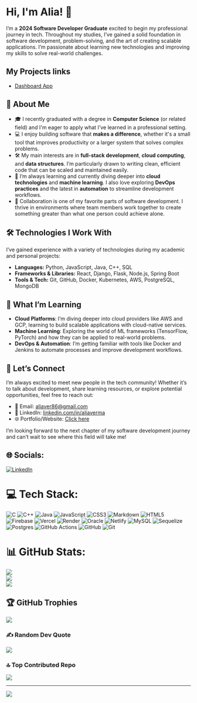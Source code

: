 # Hi, I'm Alia! 👋

I’m a **2024 Software Developer Graduate** excited to begin my professional journey in tech. Throughout my studies, I’ve gained a solid foundation in software development, problem-solving, and the art of creating scalable applications. I’m passionate about learning new technologies and improving my skills to solve real-world challenges.

## My Projects links
- [Dashboard App](https://alia1234567.github.io/dashboard-app/#)

## 🚀 About Me

- 🎓 I recently graduated with a degree in **Computer Science** (or related field) and I'm eager to apply what I’ve learned in a professional setting.
- 💻 I enjoy building software that **makes a difference**, whether it's a small tool that improves productivity or a larger system that solves complex problems.
- 🛠️ My main interests are in **full-stack development**, **cloud computing**, and **data structures**. I’m particularly drawn to writing clean, efficient code that can be scaled and maintained easily.
- 🌱 I’m always learning and currently diving deeper into **cloud technologies** and **machine learning**. I also love exploring **DevOps practices** and the latest in **automation** to streamline development workflows.
- 🤝 Collaboration is one of my favorite parts of software development. I thrive in environments where team members work together to create something greater than what one person could achieve alone.

## 🛠️ Technologies I Work With

I’ve gained experience with a variety of technologies during my academic and personal projects:

- **Languages:** Python, JavaScript, Java, C++, SQL
- **Frameworks & Libraries:** React, Django, Flask, Node.js, Spring Boot
- **Tools & Tech:** Git, GitHub, Docker, Kubernetes, AWS, PostgreSQL, MongoDB

## 🌱 What I’m Learning

- **Cloud Platforms**: I’m diving deeper into cloud providers like AWS and GCP, learning to build scalable applications with cloud-native services.
- **Machine Learning**: Exploring the world of ML frameworks (TensorFlow, PyTorch) and how they can be applied to real-world problems.
- **DevOps & Automation**: I’m getting familiar with tools like Docker and Jenkins to automate processes and improve development workflows.

## 🌟 Let’s Connect

I’m always excited to meet new people in the tech community! Whether it’s to talk about development, share learning resources, or explore potential opportunities, feel free to reach out:

- 📧 Email: [aliaver86@gmail.com](mailto:aliaver86@gmail.com)
- 💼 LinkedIn: [linkedin.com/in/aliaverma](https://www.linkedin.com/in/alia-verma-b9209220a/)
- 🌐 Portfolio/Website: [Click here](https://alia1234567.github.io/my-portfolio/)

I’m looking forward to the next chapter of my software development journey and can’t wait to see where this field will take me!

## 🌐 Socials:
[![LinkedIn](https://img.shields.io/badge/LinkedIn-%230077B5.svg?logo=linkedin&logoColor=white)](https://www.linkedin.com/in/alia-verma-b9209220a/) 

# 💻 Tech Stack:
![C](https://img.shields.io/badge/c-%2300599C.svg?style=for-the-badge&logo=c&logoColor=white) ![C++](https://img.shields.io/badge/c++-%2300599C.svg?style=for-the-badge&logo=c%2B%2B&logoColor=white) ![Java](https://img.shields.io/badge/java-%23ED8B00.svg?style=for-the-badge&logo=openjdk&logoColor=white) ![JavaScript](https://img.shields.io/badge/javascript-%23323330.svg?style=for-the-badge&logo=javascript&logoColor=%23F7DF1E) ![CSS3](https://img.shields.io/badge/css3-%231572B6.svg?style=for-the-badge&logo=css3&logoColor=white) ![Markdown](https://img.shields.io/badge/markdown-%23000000.svg?style=for-the-badge&logo=markdown&logoColor=white) ![HTML5](https://img.shields.io/badge/html5-%23E34F26.svg?style=for-the-badge&logo=html5&logoColor=white) ![Firebase](https://img.shields.io/badge/firebase-%23039BE5.svg?style=for-the-badge&logo=firebase) ![Vercel](https://img.shields.io/badge/vercel-%23000000.svg?style=for-the-badge&logo=vercel&logoColor=white) ![Render](https://img.shields.io/badge/Render-%46E3B7.svg?style=for-the-badge&logo=render&logoColor=white) ![Oracle](https://img.shields.io/badge/Oracle-F80000?style=for-the-badge&logo=oracle&logoColor=white) ![Netlify](https://img.shields.io/badge/netlify-%23000000.svg?style=for-the-badge&logo=netlify&logoColor=#00C7B7) ![MySQL](https://img.shields.io/badge/mysql-4479A1.svg?style=for-the-badge&logo=mysql&logoColor=white) ![Sequelize](https://img.shields.io/badge/Sequelize-52B0E7?style=for-the-badge&logo=Sequelize&logoColor=white) ![Postgres](https://img.shields.io/badge/postgres-%23316192.svg?style=for-the-badge&logo=postgresql&logoColor=white) ![GitHub Actions](https://img.shields.io/badge/github%20actions-%232671E5.svg?style=for-the-badge&logo=githubactions&logoColor=white) ![GitHub](https://img.shields.io/badge/github-%23121011.svg?style=for-the-badge&logo=github&logoColor=white) ![Git](https://img.shields.io/badge/git-%23F05033.svg?style=for-the-badge&logo=git&logoColor=white)

# 📊 GitHub Stats:
![](https://github-readme-stats.vercel.app/api?username=Alia1234567&theme=dark&hide_border=false&include_all_commits=true&count_private=true)<br/>
![](https://github-readme-streak-stats.herokuapp.com/?user=Alia1234567&theme=dark&hide_border=false)<br/>
![](https://github-readme-stats.vercel.app/api/top-langs/?username=Alia1234567&theme=dark&hide_border=false&include_all_commits=false&count_private=false&layout=compact)

## 🏆 GitHub Trophies
![](https://github-profile-trophy.vercel.app/?username=Alia1234567&theme=radical&no-frame=false&no-bg=false&margin-w=4)

### ✍️ Random Dev Quote
![](https://quotes-github-readme.vercel.app/api?type=horizontal&theme=radical)

### 🔝 Top Contributed Repo
![](https://github-contributor-stats.vercel.app/api?username=Alia1234567&limit=5&theme=dark&combine_all_yearly_contributions=true)

---
[![](https://visitcount.itsvg.in/api?id=Alia1234567&icon=0&color=0)](https://visitcount.itsvg.in)

<!-- Proudly created with GPRM ( https://gprm.itsvg.in ) -->
